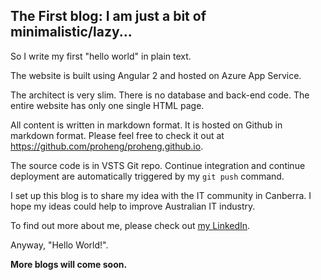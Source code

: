 ## The First blog: I am just a bit of minimalistic/lazy... 



So I write my first "hello world" in plain text. 

The website is built using Angular 2 and hosted on Azure App Service. 

The architect is very slim. There is no database and back-end code.  The entire website has only one single HTML page.

All content is written in markdown format. It is hosted on Github in markdown format. Please feel free to check it out at <a href="https://github.com/proheng/proheng.github.io" target="_blank">https://github.com/proheng/proheng.github.io</a>. 

The source code is in VSTS Git repo. Continue integration and continue deployment are automatically triggered by my ```git push``` command.

I set up this blog is to share my idea with the IT community in Canberra. I hope my ideas could help to improve Australian IT industry.

To find out more about me, please check out [my LinkedIn](https://www.linkedin.com/in/rex-he/). 

Anyway, "Hello World!". 

__More blogs will come soon.__

